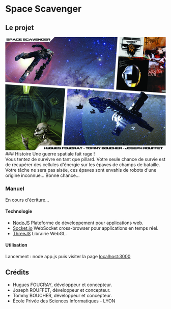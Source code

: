 # Space Scavenger
## Le projet
<img src="moodboard.jpg" alt="">
### Histoire
Une guerre spatiale fait rage ! <br/>
Vous tentez de survivre en tant que pillard. Votre seule chance de survie est de récupérer des cellules d'énergie sur les épaves de champs de bataille. <br/>
Votre tâche ne sera pas aisée, ces épaves sont envahis de robots d'une origine inconnue...
Bonne chance...

### Manuel
En cours d'écriture...

#### Technologie
- [NodeJS](http://nodejs.org) Plateforme de développement pour applications web.
- [Socket.io](http://socket.io) WebSocket cross-browser pour applications en temps réel.
- [ThreeJS](http://threejs.org) Librairie WebGL.

#### Utilisation
Lancement : node app.js puis visiter la page <a href="http://localhost:3000" target="_blank">localhost:3000</a>

## Crédits
- Hugues FOUCRAY, développeur et concepteur.
- Joseph ROUFFET, développeur et concepteur.
- Tommy BOUCHER, développeur et concepteur.
- École Privée des Sciences Informatiques - LYON


